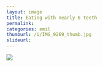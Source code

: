 ```yaml
---
layout: image
title: Eating with nearly 6 teeth
permalink: 
categories: emil
thumburl: /i/IMG_9269_thumb.jpg
slideurl: 
---
```


![]({{site.url}}/i/IMG_9269.jpg)


